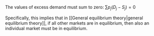 The values of excess demand must sum to zero:
$\sum p_j(D_j-S_j) = 0$

Specifically, this implies that in [[General equilibrium theory|general equilibrium theory]], if all other markets are in equilibrium, then also an individual market must be in equilibrium.